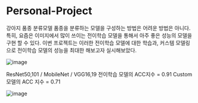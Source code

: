 # Personal-Project
강아지 품종 분류모델
품종을 분류하는 모델을 구성하는 방법은 어려운 방법은 아니다.
특히, 요즘은 이미지에서 많이 쓰이는 전이학습 모델을 통해서 아주 좋은 성능의 모델을 구현 할 수 있다.
이번 프로젝트는 이러한 전이학습 모델에 대한 학습과, 커스템 모델링으로 전이학습 모델의 성능을 최대한 해보고자 실시해보았다.

![image](https://user-images.githubusercontent.com/76422150/117403300-e8995f80-af42-11eb-882b-1619bb1bfeb0.png)




ResNet50,101 / MobileNet / VGG16,19 전이학습 모델의 ACC지수 = 0.91
Custom모델의 ACC 지수 = 0.71


![image](https://user-images.githubusercontent.com/76422150/117403348-fd75f300-af42-11eb-8682-355e338a4b9f.png)
